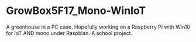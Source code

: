 # GrowBox5F17_Mono-WinIoT
A greenhouse in a PC case. Hopefully working on a Raspberry Pi with Win10 for IoT AND mono under Raspbian. A school project. 
